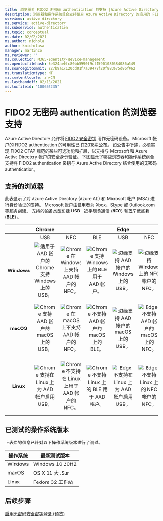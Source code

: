 ```yaml
---
title: 浏览器对 FIDO2 无密码 authentication 的支持 |Azure Active Directory
description: 浏览器和操作系统组合支持使用 Azure Active Directory 的应用的 FIDO2 无密码 authentication
services: active-directory
ms.service: active-directory
ms.subservice: authentication
ms.topic: conceptual
ms.date: 02/02/2021
ms.author: nichola
author: knicholasa
manager: martinco
ms.reviewer: ''
ms.collection: M365-identity-device-management
ms.openlocfilehash: 3e324ae0fc80bb5990f9cf15901080684086a549
ms.sourcegitcommit: 227b9a1c120cd01f7a39479f20f883e75d86f062
ms.translationtype: MT
ms.contentlocale: zh-CN
ms.lasthandoff: 02/18/2021
ms.locfileid: "100652235"
---
```

# <a name="browser-support-of-fido2-passwordless-authentication"></a>FIDO2 无密码 authentication 的浏览器支持

Azure Active Directory 允许将 [FIDO2 安全密钥](https://docs.microsoft.com/azure/active-directory/authentication/concept-authentication-passwordless#fido2-security-keys) 用作无密码设备。 Microsoft 帐户的 FIDO2 authentication 的可用性已 [在2018中公布](https://techcommunity.microsoft.com/t5/identity-standards-blog/all-about-fido2-ctap2-and-webauthn/ba-p/288910)。 如公告中所述，必须实现 FIDO2 CTAP 规范的某些可选功能和扩展，以支持与 Microsoft 和 Azure Active Directory 帐户的安全身份验证。 下图显示了哪些浏览器和操作系统组合支持将 FIDO2 authentication 密钥与 Azure Active Directory 结合使用的无密码 authentication。

## <a name="supported-browsers"></a>支持的浏览器

此表显示了对 Azure Active Directory (Azure AD) 和 Microsoft 帐户 (MSA) 进行身份验证的支持。 Microsoft 帐户由使用者为 Xbox、Skype 或 Outlook.com 等服务创建。 支持的设备类型包括 **USB**、近乎现场通信 (**NFC**) 和蓝牙低能耗 (**BLE**) 。

|  | Chrome |  |  | Edge |  |  | Firefox |  |  |
|:---:|:---:|:---:|:---:|:---:|:---:|:---:|:---:|:---:|:---:|
| | USB | NFC | BLE | USB | NFC | BLE | USB | NFC | BLE |
| **Windows**  | ![适用于 AAD 帐户的 Chrome 支持 Windows 上的 USB。][y] | ![Chrome 在 Windows 上支持 AAD 帐户的 NFC。][y] | ![Chrome 支持 Windows 上的 BLE 用于 AAD 帐户。][y] | ![边缘支持 AAD 帐户的 Windows 上的 USB。][y] | ![边缘支持 Windows 上的 NFC 帐户的 NFC。][y] | ![边缘支持适用于 AAD 帐户的 Windows 上的 BLE。][y] | ![Firefox 支持 AAD 帐户的 Windows 上的 USB。][y] | ![Firefox 支持在 Windows 上启用用于 AAD 帐户的 NFC。][y] | ![Firefox 支持 Windows 上的 BLE 用于 AAD 帐户。][y] |
| **macOS**  | ![Chrome 支持 AAD 帐户的 macOS 上的 USB。][y] | ![Chrome 在 macOS 上不支持 AAD 帐户的 NFC。][n] | ![Chrome 不支持 AAD 帐户的 macOS 上的 BLE。][n] | ![边缘支持 AAD 帐户的 macOS 上的 USB。][y] | ![Edge 不支持 AAD 帐户的 macOS 上的 NFC。][n] | ![Edge 不支持 AAD 帐户的 macOS 上的 BLE。][n] | ![Firefox 不支持 AAD 帐户的 macOS 上的 USB。][n] | ![在 macOS 上，Firefox 不支持 AAD 帐户的 NFC。][n] | ![Firefox 不支持 AAD 帐户的 macOS 上的 BLE。][n] |
| **Linux**  | ![Chrome 支持在 Linux 上为 AAD 帐户启用 USB。][y] | ![Chrome 不支持在 Linux 上用于 AAD 帐户的 NFC。][n] | ![Chrome 不支持 Linux 上的 BLE 用于 AAD 帐户。][n] | ![Edge 不支持在 Linux 上为 AAD 帐户启用 USB。][n] | ![Edge 不支持 Linux 上的 NFC 帐户的 NFC。][n] | ![对于 AAD 帐户，Edge 不支持 Linux 上的 BLE。][n] | ![Firefox 不支持在 Linux 上为 AAD 帐户启用 USB。][n] | ![在 Linux 上，Firefox 不支持 AAD 帐户的 NFC。][n] | ![在 Linux 上，Firefox 不支持 AAD 帐户的 BLE。][n] |

## <a name="operating-system-versions-tested"></a>已测试的操作系统版本

上表中的信息已针对以下操作系统版本进行了测试。

| 操作系统 | 最新测试版本 |
| --- | --- |
| Windows | Windows 10 20H2 |
| macOS | OS X 11 大 .Sur |
| Linux | Fedora 32 工作站 |

## <a name="next-steps"></a>后续步骤
[启用无密码安全密钥登录 (预览) ](https://docs.microsoft.com/azure/active-directory/authentication/howto-authentication-passwordless-security-key)

<!--Image references-->
[y]: ./media/fido2-compatibility/yes.png
[n]: ./media/fido2-compatibility/no.png
